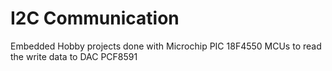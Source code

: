 # I2C Communication
Embedded Hobby projects done with Microchip PIC 18F4550 MCUs to read the write data to DAC PCF8591
